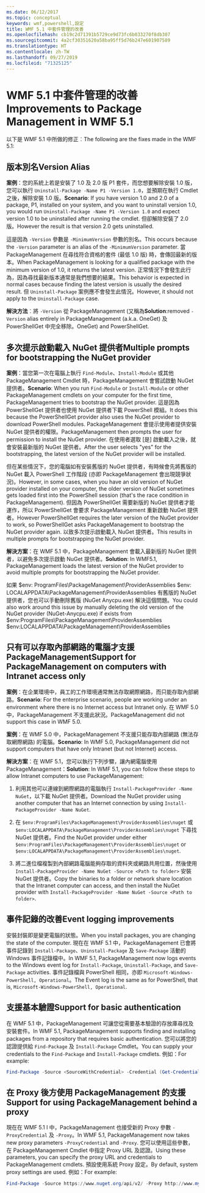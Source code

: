 ```yaml
---
ms.date: 06/12/2017
ms.topic: conceptual
keywords: wmf,powershell,設定
title: WMF 5.1 中套件管理的改善
ms.openlocfilehash: cb19c2d71391b5729ce9d73fc6b033270f8db307
ms.sourcegitcommit: 4a2cf30351620a58ba95ff5d76b247e601907589
ms.translationtype: HT
ms.contentlocale: zh-TW
ms.lasthandoff: 09/27/2019
ms.locfileid: "71325125"
---
```

# <a name="improvements-to-package-management-in-wmf-51"></a><span data-ttu-id="ab0aa-103">WMF 5.1 中套件管理的改善</span><span class="sxs-lookup"><span data-stu-id="ab0aa-103">Improvements to Package Management in WMF 5.1</span></span>

<span data-ttu-id="ab0aa-104">以下是 WMF 5.1 中所做的修正︰</span><span class="sxs-lookup"><span data-stu-id="ab0aa-104">The following are the fixes made in the WMF 5.1:</span></span>

## <a name="version-alias"></a><span data-ttu-id="ab0aa-105">版本別名</span><span class="sxs-lookup"><span data-stu-id="ab0aa-105">Version Alias</span></span>

<span data-ttu-id="ab0aa-106">**案例**：您的系統上若是安裝了 1.0 及 2.0 版 P1 套件，而您想要解除安裝 1.0 版，您可以執行 `Uninstall-Package -Name P1 -Version 1.0`，並預期在執行 Cmdlet 之後，解除安裝 1.0 版。</span><span class="sxs-lookup"><span data-stu-id="ab0aa-106">**Scenario**: If you have version 1.0 and 2.0 of a package, P1, installed on your system, and you want to uninstall version 1.0, you would run `Uninstall-Package -Name P1 -Version 1.0` and expect version 1.0 to be uninstalled after running the cmdlet.</span></span> <span data-ttu-id="ab0aa-107">但卻解除安裝了 2.0 版。</span><span class="sxs-lookup"><span data-stu-id="ab0aa-107">However the result is that version 2.0 gets uninstalled.</span></span>

<span data-ttu-id="ab0aa-108">這是因為 `-Version` 參數是 `-MinimumVersion` 參數的別名。</span><span class="sxs-lookup"><span data-stu-id="ab0aa-108">This occurs because the `-Version` parameter is an alias of the `-MinimumVersion` parameter.</span></span> <span data-ttu-id="ab0aa-109">當 PackageManagement 在尋找符合資格的套件 (最低 1.0 版) 時，會傳回最新的版本。</span><span class="sxs-lookup"><span data-stu-id="ab0aa-109">When PackageManagement is looking for a qualified package with the minimum version of 1.0, it returns the latest version.</span></span> <span data-ttu-id="ab0aa-110">正常情況下會發生此行為，因為尋找最新版本通常是我們想要的結果。</span><span class="sxs-lookup"><span data-stu-id="ab0aa-110">This behavior is expected in normal cases because finding the latest version is usually the desired result.</span></span> <span data-ttu-id="ab0aa-111">但 `Uninstall-Package` 案例應不會發生此情況。</span><span class="sxs-lookup"><span data-stu-id="ab0aa-111">However, it should not apply to the `Uninstall-Package` case.</span></span>

<span data-ttu-id="ab0aa-112">**解決方法**︰將 `-Version` 從 PackageManagement (又稱為</span><span class="sxs-lookup"><span data-stu-id="ab0aa-112">**Solution**:removed `-Version` alias entirely in PackageManagement (a.k.a.</span></span> <span data-ttu-id="ab0aa-113">OneGet) 及 PowerShellGet 中完全移除。</span><span class="sxs-lookup"><span data-stu-id="ab0aa-113">OneGet) and PowerShellGet.</span></span>

## <a name="multiple-prompts-for-bootstrapping-the-nuget-provider"></a><span data-ttu-id="ab0aa-114">多次提示啟動載入 NuGet 提供者</span><span class="sxs-lookup"><span data-stu-id="ab0aa-114">Multiple prompts for bootstrapping the NuGet provider</span></span>

<span data-ttu-id="ab0aa-115">**案例**：當您第一次在電腦上執行 `Find-Module`、`Install-Module` 或其他 PackageManagement Cmdlet 時，PackageManagement 會嘗試啟動 NuGet 提供者。</span><span class="sxs-lookup"><span data-stu-id="ab0aa-115">**Scenario**: When you run `Find-Module` or `Install-Module` or other PackageManagement cmdlets on your computer for the first time, PackageManagement tries to bootstrap the NuGet provider.</span></span> <span data-ttu-id="ab0aa-116">這是因為 PowerShellGet 提供者也使用 NuGet 提供者下載 PowerShell 模組。</span><span class="sxs-lookup"><span data-stu-id="ab0aa-116">It does this because the PowerShellGet provider also uses the NuGet provider to download PowerShell modules.</span></span>
<span data-ttu-id="ab0aa-117">PackageManagement 會提示使用者提供安裝 NuGet 提供者的權限。</span><span class="sxs-lookup"><span data-stu-id="ab0aa-117">PackageManagement then prompts the user for permission to install the NuGet provider.</span></span> <span data-ttu-id="ab0aa-118">在使用者選取 [是] 啟動載入之後，就會安裝最新版的 NuGet 提供者。</span><span class="sxs-lookup"><span data-stu-id="ab0aa-118">After the user selects "yes" for the bootstrapping, the latest version of the NuGet provider will be installed.</span></span>

<span data-ttu-id="ab0aa-119">但在某些情況下，您的電腦如有安裝舊版的 NuGet 提供者，有時候會先將舊版的 NuGet 載入 PowerShell 工作階段 (亦即 PackageManagement 會出現競爭狀況)。</span><span class="sxs-lookup"><span data-stu-id="ab0aa-119">However, in some cases, when you have an old version of NuGet provider installed on your computer, the older version of NuGet sometimes gets loaded first into the PowerShell session (that's the race condition in PackageManagement).</span></span> <span data-ttu-id="ab0aa-120">但因為 PowerShellGet 需要新版的 NuGet 提供者才能運作，所以 PowerShellGet 會要求 PackageManagement 重新啟動 NuGet 提供者。</span><span class="sxs-lookup"><span data-stu-id="ab0aa-120">However PowerShellGet requires the later version of the NuGet provider to work, so PowerShellGet asks PackageManagement to bootstrap the NuGet provider again.</span></span>
<span data-ttu-id="ab0aa-121">以致多次提示啟動載入 NuGet 提供者。</span><span class="sxs-lookup"><span data-stu-id="ab0aa-121">This results in multiple prompts for bootstrapping the NuGet provider.</span></span>

<span data-ttu-id="ab0aa-122">**解決方案**：在 WMF 5.1 中，PackageManagement 會載入最新版的 NuGet 提供者，以避免多次提示啟動 NuGet 提供者。</span><span class="sxs-lookup"><span data-stu-id="ab0aa-122">**Solution**: In WMF5.1, PackageManagement loads the latest version of the NuGet provider to avoid multiple prompts for bootstrapping the NuGet provider.</span></span>

<span data-ttu-id="ab0aa-123">如果 $env: ProgramFiles\PackageManagement\ProviderAssemblies $env: LOCALAPPDATA\PackageManagement\ProviderAssemblies 有舊版的 NuGet 提供者，您也可以手動刪除舊版 (NuGet Anycpu.exe) 解決這個問題。</span><span class="sxs-lookup"><span data-stu-id="ab0aa-123">You could also work around this issue by manually deleting the old version of the NuGet provider (NuGet-Anycpu.exe) if exists from $env:ProgramFiles\PackageManagement\ProviderAssemblies $env:LOCALAPPDATA\PackageManagement\ProviderAssemblies</span></span>

## <a name="support-for-packagemanagement-on-computers-with-intranet-access-only"></a><span data-ttu-id="ab0aa-124">只有可以存取內部網路的電腦才支援 PackageManagement</span><span class="sxs-lookup"><span data-stu-id="ab0aa-124">Support for PackageManagement on computers with Intranet access only</span></span>

<span data-ttu-id="ab0aa-125">**案例**：在企業環境中，員工的工作環境通常無法存取網際網路，而只能存取內部網路。</span><span class="sxs-lookup"><span data-stu-id="ab0aa-125">**Scenario**: For the enterprise scenario, people are working under an environment where there is no Internet access but Intranet only.</span></span> <span data-ttu-id="ab0aa-126">在 WMF 5.0 中，PackageManagement 不支援此狀況。</span><span class="sxs-lookup"><span data-stu-id="ab0aa-126">PackageManagement did not support this case in WMF 5.0.</span></span>

<span data-ttu-id="ab0aa-127">**案例**：在 WMF 5.0 中，PackageManagement 不支援只能存取內部網路 (無法存取網際網路) 的電腦。</span><span class="sxs-lookup"><span data-stu-id="ab0aa-127">**Scenario**: In WMF 5.0, PackageManagement did not support computers that have only Intranet (but not Internet) access.</span></span>

<span data-ttu-id="ab0aa-128">**解決方案**：在 WMF 5.1，您可以執行下列步驟，讓內網電腦使用 PackageManagement：</span><span class="sxs-lookup"><span data-stu-id="ab0aa-128">**Solution**: In WMF 5.1, you can follow these steps to allow Intranet computers to use PackageManagement:</span></span>

1. <span data-ttu-id="ab0aa-129">利用其他可以連線到網際網路的電腦執行 `Install-PackageProvider -Name NuGet`，以下載 NuGet 提供者。</span><span class="sxs-lookup"><span data-stu-id="ab0aa-129">Download the NuGet provider using another computer that has an Internet connection by using `Install-PackageProvider -Name NuGet`.</span></span>

2. <span data-ttu-id="ab0aa-130">在 `$env:ProgramFiles\PackageManagement\ProviderAssemblies\nuget` 或 `$env:LOCALAPPDATA\PackageManagement\ProviderAssemblies\nuget` 下尋找 NuGet 提供者。</span><span class="sxs-lookup"><span data-stu-id="ab0aa-130">Find the NuGet provider under either `$env:ProgramFiles\PackageManagement\ProviderAssemblies\nuget` or `$env:LOCALAPPDATA\PackageManagement\ProviderAssemblies\nuget`.</span></span>

3. <span data-ttu-id="ab0aa-131">將二進位檔複製到內部網路電腦能夠存取的資料夾或網路共用位置，然後使用 `Install-PackageProvider -Name NuGet -Source <Path to folder>` 安裝 NuGet 提供者。</span><span class="sxs-lookup"><span data-stu-id="ab0aa-131">Copy the binaries to a folder or network share location that the Intranet computer can access, and then install the NuGet provider with `Install-PackageProvider -Name NuGet -Source <Path to folder>`.</span></span>


## <a name="event-logging-improvements"></a><span data-ttu-id="ab0aa-132">事件記錄的改善</span><span class="sxs-lookup"><span data-stu-id="ab0aa-132">Event logging improvements</span></span>

<span data-ttu-id="ab0aa-133">安裝封裝即是變更電腦的狀態。</span><span class="sxs-lookup"><span data-stu-id="ab0aa-133">When you install packages, you are changing the state of the computer.</span></span> <span data-ttu-id="ab0aa-134">現在在 WMF 5.1 中，PackageManagement 已會將事件記錄到 `Install-Package`、`Uninstall-Package` 及 `Save-Package` 活動的 Windows 事件記錄檔中。</span><span class="sxs-lookup"><span data-stu-id="ab0aa-134">In WMF 5.1, PackageManagement now logs events to the Windows event log for `Install-Package`, `Uninstall-Package`, and `Save-Package` activities.</span></span> <span data-ttu-id="ab0aa-135">事件記錄檔與 PowerShell 相同，亦即 `Microsoft-Windows-PowerShell, Operational`。</span><span class="sxs-lookup"><span data-stu-id="ab0aa-135">The Event log is the same as for PowerShell, that is, `Microsoft-Windows-PowerShell, Operational`.</span></span>

## <a name="support-for-basic-authentication"></a><span data-ttu-id="ab0aa-136">支援基本驗證</span><span class="sxs-lookup"><span data-stu-id="ab0aa-136">Support for basic authentication</span></span>

<span data-ttu-id="ab0aa-137">在 WMF 5.1 中，PackageManagement 可讓您從需要基本驗證的存放庫尋找及安裝套件。</span><span class="sxs-lookup"><span data-stu-id="ab0aa-137">In WMF 5.1, PackageManagement supports finding and installing packages from a repository that requires basic authentication.</span></span> <span data-ttu-id="ab0aa-138">您可以將您的認證提供給 `Find-Package` 及 `Install-Package` Cmdlet。</span><span class="sxs-lookup"><span data-stu-id="ab0aa-138">You can supply your credentials to the `Find-Package` and `Install-Package` cmdlets.</span></span> <span data-ttu-id="ab0aa-139">例如：</span><span class="sxs-lookup"><span data-stu-id="ab0aa-139">For example:</span></span>

```powershell
Find-Package -Source <SourceWithCredential> -Credential (Get-Credential)
```

## <a name="support-for-using-packagemanagement-behind-a-proxy"></a><span data-ttu-id="ab0aa-140">在 Proxy 後方使用 PackageManagement 的支援</span><span class="sxs-lookup"><span data-stu-id="ab0aa-140">Support for using PackageManagement behind a proxy</span></span>

<span data-ttu-id="ab0aa-141">現在在 WMF 5.1 l 中，PackageManagement 也接受新的 Proxy 參數 `-ProxyCredential` 及 `-Proxy`。</span><span class="sxs-lookup"><span data-stu-id="ab0aa-141">In WMF 5.1, PackageManagement now takes new proxy parameters `-ProxyCredential` and `-Proxy`.</span></span> <span data-ttu-id="ab0aa-142">您可以使用這些參數，在 PackageManagement Cmdlet 中指定 Proxy URL 及認證。</span><span class="sxs-lookup"><span data-stu-id="ab0aa-142">Using these parameters, you can specify the proxy URL and credentials to PackageManagement cmdlets.</span></span> <span data-ttu-id="ab0aa-143">預設使用系統 Proxy 設定。</span><span class="sxs-lookup"><span data-stu-id="ab0aa-143">By default, system proxy settings are used.</span></span> <span data-ttu-id="ab0aa-144">例如：</span><span class="sxs-lookup"><span data-stu-id="ab0aa-144">For example:</span></span>

```powershell
Find-Package -Source https://www.nuget.org/api/v2/ -Proxy http://www.myproxyserver.com -ProxyCredential (Get-Credential)
```

